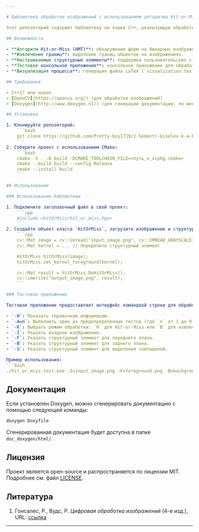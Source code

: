 ```yaml
---

# Библиотека обработки изображений с использованием алгоритма Hit-or-Miss

Этот репозиторий содержит библиотеку на языке C++, реализующую обработку изображений с использованием **алгоритма Hit-or-Miss (HMT)**, который используется для поиска форм на бинарных изображениях. Алгоритм применяется для выделения границ объектов, сегментации изображений и распознавания форм.

## Возможности

- **Алгоритм Hit-or-Miss (HMT)**: обнаружение форм на бинарных изображениях.
- **Извлечение границ**: выделение границ объектов на изображениях.
- **Настраиваемые структурные элементы**: поддержка пользовательских структурных элементов для переднего и заднего плана.
- **Тестовое консольное приложение**: консольное приложение для обработки изображений с использованием параметров командной строки.
- **Визуализация процесса**: генерация файла LaTeX (`visualization.tex`) с визуализацией промежуточных шагов работы алгоритма.

## Требования

- C++17 или новее
- [OpenCV](https://opencv.org/) (для обработки изображений)
- [Doxygen](http://www.doxygen.nl/) (для генерации документации, по желанию)

## Установка

1. Клонируйте репозиторий:
    ```bash
    git clone https://github.com/Pretty-boy1719/2-Semestr-kiselev-k-a-bpm-22-3
    ```
2. Соберите проект с использованием CMake:
    ```bash
    cmake -S . -B build -DCMAKE_TOOLCHAIN_FILE=<путь_к_vcpkg.cmake>
    cmake --build build --config Release
    cmake --install build
    ```

## Использование

### Использование библиотеки

1. Подключите заголовочный файл в свой проект:
    ```cpp
    #include <hitOrMiss/hit_or_miss.hpp>
    ```
2. Создайте объект класса `HitOrMiss`, загрузите изображение и структурный элемент, затем примените алгоритм:
    ```cpp
    cv::Mat image = cv::imread("input_image.png", cv::IMREAD_GRAYSCALE);
    cv::Mat kernel = ... // Определите структурный элемент

    HitOrMiss hitOrMiss(image);
    hitOrMiss.set_kernel_foreground(kernel);

    cv::Mat result = hitOrMiss.DoHitOrMiss();
    cv::imwrite("output_image.png", result);
    ```

### Тестовое приложение

Тестовое приложение предоставляет интерфейс командной строки для обработки изображений. Запустите исполняемый файл с использованием следующих параметров:

- `-H`: Показать справочную информацию.
- `-A=n`: Выполнить один из предопределенных тестов (где `n` от 1 до 9).
- `-K`: Выбрать режим обработки: `H` для Hit-or-Miss или `B` для извлечения границ.
- `-I`: Указать входное изображение.
- `-F`: Указать структурный элемент для переднего плана.
- `-B`: Указать структурный элемент для заднего плана.
- `-S`: Указать структурный элемент для выделения совпадений.

Пример использования:
```bash
./hit_or_miss.test.exe -I=input_image.png -F=foreground.png -B=background.png -S=highlight.png -K=H
```

## Документация

Если установлен Doxygen, можно сгенерировать документацию с помощью следующей команды:
```bash
doxygen Doxyfile
```
Сгенерированная документация будет доступна в папке `doc_doxygen/html/`.

## Лицензия

Проект является open-source и распространяется по лицензии MIT. Подробнее см. файл [LICENSE](LICENSE).

## Литература

1. Гонсалес, Р., Вудс, Р. *Цифровая обработка изображений* (4-е изд.), URL: [ссылка](https://studylib.net/doc/25705174/digital-image-processing-4th-ed.---r.-gonzalez--r.-woods-)

---
```

